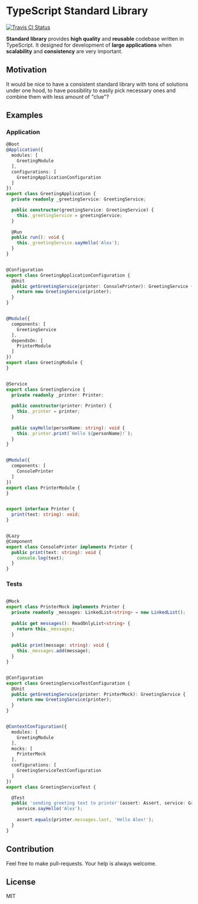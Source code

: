 # TypeScript Standard Library

[![Travis CI Status](https://travis-ci.org/monumentjs/core.svg?branch=master)](https://travis-ci.org/monumentjs/core)

**Standard library** provides **high quality** and **reusable** codebase written in TypeScript. 
It designed for development of **large applications** when **scalability** and **consistency** 
are very important.


## Motivation

It would be nice to have a consistent standard library with tons of solutions under one hood, to have possibility to easily pick necessary ones and combine them with less amount of "clue"?

## Examples

### Application

```ts
@Boot
@Application({
  modules: [
    GreetingModule
  ],
  configurations: [
    GreetingApplicationConfiguration
  ]
})
export class GreetingApplication {
  private readonly _greetingService: GreetingService;

  public constructor(greetingService: GreetingService) {
    this._greetingService = greetingService;
  }
  
  @Run
  public run(): void {
    this._greetingService.sayHello('Alex');
  }
}


@Configuration
export class GreetingApplicationConfiguration {
  @Unit
  public getGreetingService(printer: ConsolePrinter): GreetingService {
    return new GreetingService(printer);
  }
}


@Module({
  components: [
    GreetingService
  ],
  dependsOn: [
    PrinterModule
  ]
})
export class GreetingModule {
}


@Service
export class GreetingService {
  private readonly _printer: Printer;
  
  public constructor(printer: Printer) {
    this._printer = printer;
  }
  
  public sayHello(personName: string): void {
    this._printer.print(`Hello ${personName}!`);
  }
}


@Module({
  components: [
    ConsolePrinter
  ]
})
export class PrinterModule {
}


export interface Printer {
  print(text: string): void;
}


@Lazy
@Component
export class ConsolePrinter implements Printer {
  public print(text: string): void {
    console.log(text);
  }
}

```

### Tests

```ts

@Mock
export class PrinterMock implements Printer {
  private readonly _messages: LinkedList<string> = new LinkedList();
  
  public get messages(): ReadOnlyList<string> {
    return this._messages;
  }
  
  public print(message: string): void {
    this._messages.add(message);
  }
}


@Configuration
export class GreetingServiceTestConfiguration {
  @Unit
  public getGreetingService(printer: PrinterMock): GreetingService {
    return new GreetingService(printer);
  }
}


@ContextConfiguration({
  modules: [
    GreetingModule
  ],
  mocks: [
    PrinterMock
  ],
  configurations: [
    GreetingServiceTestConfiguration
  ]
})
export class GreetingServiceTest {

  @Test
  public 'sending greeting text to printer'(assert: Assert, service: GreetingService, printer: PrinterMock) {
    service.sayHello('Alex');
    
    assert.equals(printer.messages.last, 'Hello Alex!');
  }
}
```

## Contribution

Feel free to make pull-requests. Your help is always welcome.


## License

MIT
